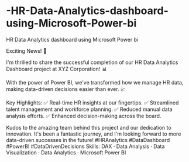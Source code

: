 # -HR-Data-Analytics-dashboard-using-Microsoft-Power-bi
HR Data Analytics dashboard using Microsoft Power bi

Exciting News! 🚀

I'm thrilled to share the successful completion of our HR Data Analytics Dashboard project at XYZ Corporation! 📊

With the power of Power BI, we've transformed how we manage HR data, making data-driven decisions easier than ever. 📈

Key Highlights:
✅ Real-time HR insights at our fingertips.
✅ Streamlined talent management and workforce planning.
✅ Reduced manual data analysis efforts.
✅ Enhanced decision-making across the board.

Kudos to the amazing team behind this project and our dedication to innovation. It's been a fantastic journey, and I'm looking forward to more data-driven successes in the future!
 #HRAnalytics #DataDashboard #PowerBI #DataDrivenDecisions
Skills: DAX · Data Analysis · Data Visualization · Data Analytics · Microsoft Power BI
